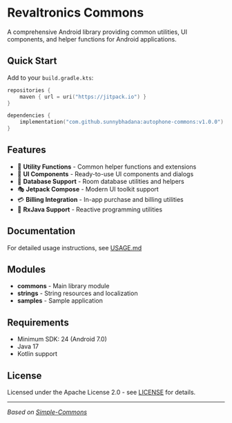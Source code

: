 # Revaltronics Commons

A comprehensive Android library providing common utilities, UI components, and helper functions for Android applications.

## Quick Start

Add to your `build.gradle.kts`:

```kotlin
repositories {
    maven { url = uri("https://jitpack.io") }
}

dependencies {
    implementation("com.github.sunnybhadana:autophone-commons:v1.0.0")
}
```

## Features

- 🔧 **Utility Functions** - Common helper functions and extensions
- 🎨 **UI Components** - Ready-to-use UI components and dialogs
- 💾 **Database Support** - Room database utilities and helpers
- 🎭 **Jetpack Compose** - Modern UI toolkit support
- 💳 **Billing Integration** - In-app purchase and billing utilities
- 🔄 **RxJava Support** - Reactive programming utilities

## Documentation

For detailed usage instructions, see [USAGE.md](USAGE.md)

## Modules

- **commons** - Main library module
- **strings** - String resources and localization
- **samples** - Sample application

## Requirements

- Minimum SDK: 24 (Android 7.0)
- Java 17
- Kotlin support

## License

Licensed under the Apache License 2.0 - see [LICENSE](LICENSE) for details.

---

*Based on [Simple-Commons](https://github.com/SimpleMobileTools/Simple-Commons)*
